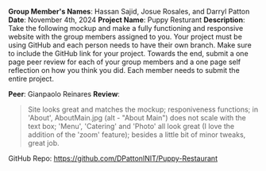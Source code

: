 **Group Member's Names**: Hassan Sajid, Josue Rosales, and Darryl Patton
**Date**: November 4th, 2024
**Project Name**: Puppy Resturant
**Description**: Take the following mockup and make a fully functioning and responsive website with the group members assigned to you. Your project must be using GitHub and each person needs to have their own branch. Make sure to include the GitHub link for your project. Towards the end, submit a one page peer review for each of your group members and a one page self reflection on how you think you did. Each member needs to submit the entire project. 

**Peer**: Gianpaolo Reinares
**Review**:
> Site looks great and matches the mockup; responiveness functions; in 'About', AboutMain.jpg (alt - "About Main") does not scale with the text box; 'Menu', 'Catering' and 'Photo' all look great (I love the addition of the 'zoom' feature); besides a little bit of minor tweaks, great job.

GitHub Repo: https://github.com/DPattonINIT/Puppy-Restaurant
